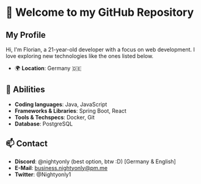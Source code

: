 # 👋 Welcome to my GitHub Repository

## My Profile

Hi, I'm Florian, a 21-year-old developer with a focus on web development. I love exploring new technologies like the ones listed below.

- 🌍 **Location**: Germany 🇩🇪 

## 🌟 Abilities

- **Coding languages**: Java, JavaScript
- **Frameworks & Libraries**: Spring Boot, React
- **Tools & Techspecs**: Docker, Git
- **Database**: PostgreSQL



## 📫 Contact

- **Discord**: @nightyonly (best option, btw :D) [Germany & English]
- **E-Mail**: business.nightyonly@pm.me
- **Twitter**: @Nightyonly1
